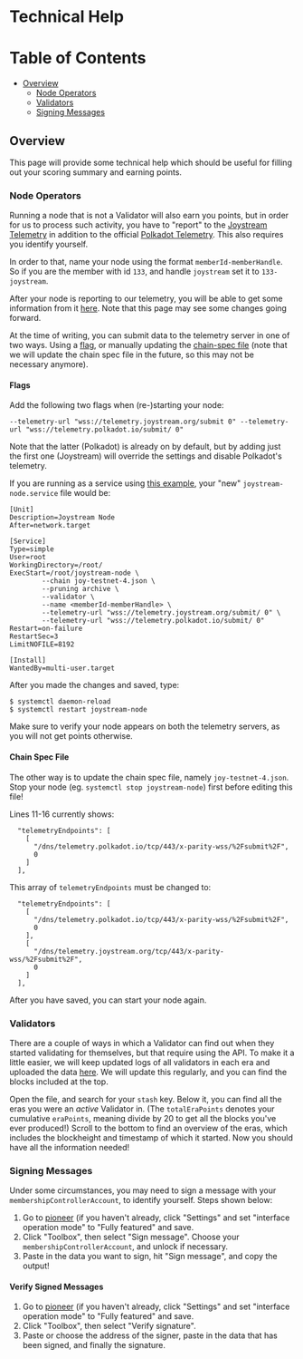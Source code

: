 Technical Help
===

Table of Contents
===

<!-- TOC START min:1 max:3 link:true asterisk:false update:true -->
  - [Overview](#overview)
    - [Node Operators](#node-operators)
    - [Validators](#validators)
    - [Signing Messages](#signing-messages)
<!-- TOC END -->

## Overview
This page will provide some technical help which should be useful for filling out your scoring summary and earning points.

### Node Operators
Running a node that is not a Validator will also earn you points, but in order for us to process such activity, you have to "report" to the [Joystream Telemetry](https://telemetry.joystream.org/#/Joystream) in addition to the official [Polkadot Telemetry](https://telemetry.polkadot.io). This also requires you identify yourself.

In order to that, name your node using the format `memberId-memberHandle`.
So if you are the member with id `133`, and handle `joystream` set it to `133-joystream`.

After your node is reporting to our telemetry, you will be able to get some information from it [here](https://telemetry.joystream.org/tracker/). Note that this page may see some changes going forward.

At the time of writing, you can submit data to the telemetry server in one of two ways. Using a [flag](#flags), or manually updating the [chain-spec file](#chain-spec-file) (note that we will update the chain spec file in the future, so this may not be necessary anymore).

#### Flags
Add the following two flags when (re-)starting your node:
```
--telemetry-url "wss://telemetry.joystream.org/submit 0" --telemetry-url "wss://telemetry.polkadot.io/submit/ 0"
```
Note that the latter (Polkadot) is already on by default, but by adding just the first one (Joystream) will override the settings and disable Polkadot's telemetry.

If you are running as a service using [this example](https://github.com/Joystream/helpdesk/tree/master/roles/validators#example-as-root), your "new" `joystream-node.service` file would be:

```
[Unit]
Description=Joystream Node
After=network.target

[Service]
Type=simple
User=root
WorkingDirectory=/root/
ExecStart=/root/joystream-node \
        --chain joy-testnet-4.json \
        --pruning archive \
        --validator \
        --name <memberId-memberHandle> \
        --telemetry-url "wss://telemetry.joystream.org/submit/ 0" \
        --telemetry-url "wss://telemetry.polkadot.io/submit/ 0"
Restart=on-failure
RestartSec=3
LimitNOFILE=8192

[Install]
WantedBy=multi-user.target
```
After you made the changes and saved, type:

```
$ systemctl daemon-reload
$ systemctl restart joystream-node
```

Make sure to verify your node appears on both the telemetry servers, as you will not get points otherwise.

#### Chain Spec File
The other way is to update the chain spec file, namely `joy-testnet-4.json`.
Stop your node (eg. `systemctl stop joystream-node`) first before editing this file!

Lines 11-16 currently shows:
```
  "telemetryEndpoints": [
    [
      "/dns/telemetry.polkadot.io/tcp/443/x-parity-wss/%2Fsubmit%2F",
      0
    ]
  ],
```
This array of `telemetryEndpoints` must be changed to:
```
  "telemetryEndpoints": [
    [
      "/dns/telemetry.polkadot.io/tcp/443/x-parity-wss/%2Fsubmit%2F",
      0
    ],
    [
      "/dns/telemetry.joystream.org/tcp/443/x-parity-wss/%2Fsubmit%2F",
      0
    ]
  ],
```
After you have saved, you can start your node again.


### Validators
There are a couple of ways in which a Validator can find out when they started validating for themselves, but that require using the API. To make it a little easier, we will keep updated logs of all validators in each era and uploaded the data [here](/technical-help/validators.js). We will update this regularly, and you can find the blocks included at the top.

Open the file, and search for your `stash` key. Below it, you can find all the eras you were an _active_ Validator in. (The `totalEraPoints` denotes your cumulative `eraPoints`, meaning divide by 20 to get all the blocks you've ever produced!) Scroll to the bottom to find an overview of the eras, which includes the blockheight and timestamp of which it started. Now you should have all the information needed!


### Signing Messages

Under some circumstances, you may need to sign a message with your `membershipControllerAccount`, to identify yourself. Steps shown below:
1. Go to [pioneer](https://testnet.joystream.org/) (if you haven't already, click "Settings" and set "interface operation mode" to "Fully featured" and save.
2. Click "Toolbox", then select "Sign message". Choose your `membershipControllerAccount`, and unlock if necessary.
3. Paste in the data you want to sign, hit "Sign message", and copy the output!

#### Verify Signed Messages
1. Go to [pioneer](https://testnet.joystream.org/) (if you haven't already, click "Settings" and set "interface operation mode" to "Fully featured" and save.
2. Click "Toolbox", then select "Verify signature".
3. Paste or choose the address of the signer, paste in the data that has been signed, and finally the signature.
